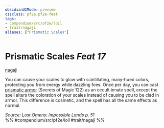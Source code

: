 ```yaml
---
obsidianUIMode: preview
cssclass: pf2e,pf2e-feat
tags:
- compendium/src/pf2e/loil
- trait/nagaji
aliases: ["Prismatic Scales"]
---
```

# Prismatic Scales  *Feat 17*  
[nagaji](nagaji-loil.md "Nagaji Ancestry & Heritage Trait")  


You can cause your scales to glow with scintillating, many-hued colors, protecting you from energy while dazzling foes. Once per day, you can cast [prismatic armor](prismatic-armor-som.md) (Secrets of Magic 122) as an occult innate spell, except the spell alters the coloration of your scales instead of causing you to be clad in armor. This difference is cosmetic, and the spell has all the same effects as normal.

*Source: Lost Omens: Impossible Lands p. 51*  
%% #compendium/src/pf2e/loil #trait/nagaji %%